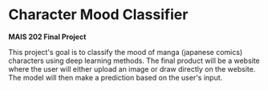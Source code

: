 # **Character Mood Classifier**
**MAIS 202 Final Project**


This project's goal is to classify the mood of manga (japanese comics) characters using deep learning methods. The final product will be a website where the user will either upload an image or draw directly on the website. The model will then make a prediction based on the user's input.